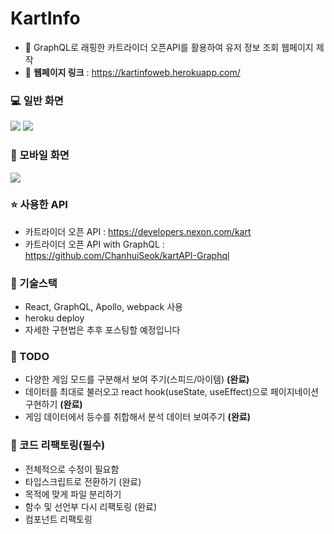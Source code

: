 # KartInfo

* 🔑 GraphQL로 래핑한 카트라이더 오픈API를 활용하여 유저 정보 조회 웹페이지 제작
* 🔗 **웹페이지 링크** : https://kartinfoweb.herokuapp.com/

### 💻 일반 화면
<img src = "https://i.imgur.com/svTm3pQ.png">
<img src = "https://i.imgur.com/kDBPIGe.png">

### 📱 모바일 화면
<img src = "https://i.imgur.com/voucOVR.png">

### ⭐ 사용한 API
* 카트라이더 오픈 API : https://developers.nexon.com/kart
* 카트라이더 오픈 API with GraphQL : https://github.com/ChanhuiSeok/kartAPI-Graphql

### 🚀 기술스택
* React, GraphQL, Apollo, webpack 사용
* heroku deploy
* 자세한 구현법은 추후 포스팅할 예정입니다

### 🎯 TODO
* 다양한 게임 모드를 구분해서 보여 주기(스피드/아이템) **(완료)**
* 데이터를 최대로 불러오고 react hook(useState, useEffect)으로 페이지네이션 구현하기 **(완료)**
* 게임 데이터에서 등수를 취합해서 분석 데이터 보여주기 **(완료)**

### 🎯 코드 리팩토링(필수)
* 전체적으로 수정이 필요함
* 타입스크립트로 전환하기 (완료)
* 목적에 맞게 파일 분리하기
* 함수 및 선언부 다시 리팩토링 (완료)
* 컴포넌트 리팩토링
